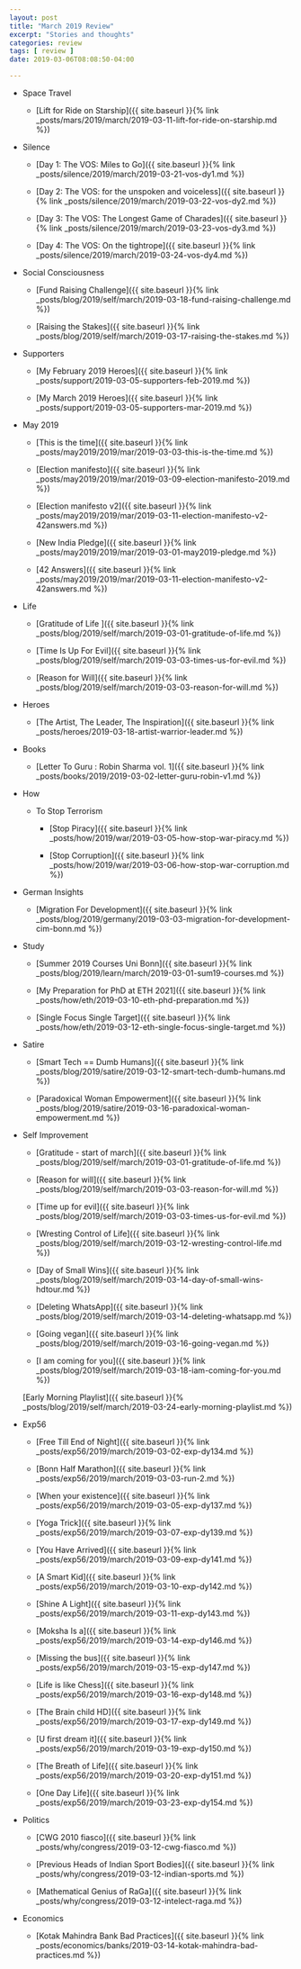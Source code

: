 ```yaml
---
layout: post
title: "March 2019 Review"
excerpt: "Stories and thoughts"
categories: review
tags: [ review ]
date: 2019-03-06T08:08:50-04:00

---
```


  * Space Travel

    * [Lift for Ride on Starship]({{ site.baseurl }}{% link _posts/mars/2019/march/2019-03-11-lift-for-ride-on-starship.md %})

  * Silence
    * [Day 1: The VOS: Miles to Go]({{ site.baseurl }}{% link _posts/silence/2019/march/2019-03-21-vos-dy1.md %})

    * [Day 2: The VOS: for the unspoken and voiceless]({{ site.baseurl }}{% link _posts/silence/2019/march/2019-03-22-vos-dy2.md %})

    * [Day 3: The VOS: The Longest Game of Charades]({{ site.baseurl }}{% link _posts/silence/2019/march/2019-03-23-vos-dy3.md %})

    * [Day 4: The VOS: On the tightrope]({{ site.baseurl }}{% link _posts/silence/2019/march/2019-03-24-vos-dy4.md %})

  * Social Consciousness

    * [Fund Raising Challenge]({{ site.baseurl }}{% link  _posts/blog/2019/self/march/2019-03-18-fund-raising-challenge.md %})

    * [Raising the Stakes]({{ site.baseurl }}{% link  _posts/blog/2019/self/march/2019-03-17-raising-the-stakes.md %})

  * Supporters

    * [My February 2019 Heroes]({{ site.baseurl }}{% link _posts/support/2019-03-05-supporters-feb-2019.md %})

    * [My March 2019 Heroes]({{ site.baseurl }}{% link _posts/support/2019-03-05-supporters-mar-2019.md %})

  * May 2019

    * [This is the time]({{ site.baseurl }}{% link _posts/may2019/2019/mar/2019-03-03-this-is-the-time.md  %})

    * [Election manifesto]({{ site.baseurl }}{% link _posts/may2019/2019/mar/2019-03-09-election-manifesto-2019.md %})

    * [Election manifesto v2]({{ site.baseurl }}{% link _posts/may2019/2019/mar/2019-03-11-election-manifesto-v2-42answers.md %})

    * [New India Pledge]({{ site.baseurl }}{% link _posts/may2019/2019/mar/2019-03-01-may2019-pledge.md  %})

    * [42 Answers]({{ site.baseurl }}{% link _posts/may2019/2019/mar/2019-03-11-election-manifesto-v2-42answers.md %})

  * Life

      * [Gratitude of Life ]({{ site.baseurl }}{% link _posts/blog/2019/self/march/2019-03-01-gratitude-of-life.md %})

      * [Time Is Up For Evil]({{ site.baseurl }}{% link _posts/blog/2019/self/march/2019-03-03-times-us-for-evil.md %})

      * [Reason for Will]({{ site.baseurl }}{% link _posts/blog/2019/self/march/2019-03-03-reason-for-will.md %})

  * Heroes
      * [The Artist, The Leader, The Inspiration]({{ site.baseurl }}{% link _posts/heroes/2019-03-18-artist-warrior-leader.md %})


  * Books
    * [Letter To Guru : Robin Sharma vol. 1]({{ site.baseurl }}{% link _posts/books/2019/2019-03-02-letter-guru-robin-v1.md %})

  * How
    * To Stop Terrorism
        * [Stop Piracy]({{ site.baseurl }}{% link _posts/how/2019/war/2019-03-05-how-stop-war-piracy.md %})

        * [Stop Corruption]({{ site.baseurl }}{% link _posts/how/2019/war/2019-03-06-how-stop-war-corruption.md %})

  * German Insights

     * [Migration For Development]({{ site.baseurl }}{% link _posts/blog/2019/germany/2019-03-03-migration-for-development-cim-bonn.md %})    

  * Study

    * [Summer 2019 Courses Uni Bonn]({{ site.baseurl }}{% link _posts/blog/2019/learn/march/2019-03-01-sum19-courses.md %})

    * [My Preparation for PhD at ETH 2021]({{ site.baseurl }}{% link _posts/how/eth/2019-03-10-eth-phd-preparation.md %})

    * [Single Focus Single Target]({{ site.baseurl }}{% link _posts/how/eth/2019-03-12-eth-single-focus-single-target.md %})


  * Satire

    * [Smart Tech == Dumb Humans]({{ site.baseurl }}{% link _posts/blog/2019/satire/2019-03-12-smart-tech-dumb-humans.md %})

    * [Paradoxical Woman Empowerment]({{ site.baseurl }}{% link _posts/blog/2019/satire/2019-03-16-paradoxical-woman-empowerment.md %})

  * Self Improvement
    * [Gratitude - start of march]({{ site.baseurl }}{% link _posts/blog/2019/self/march/2019-03-01-gratitude-of-life.md %})

    * [Reason for will]({{ site.baseurl }}{% link _posts/blog/2019/self/march/2019-03-03-reason-for-will.md %})

    * [Time up for evil]({{ site.baseurl }}{% link _posts/blog/2019/self/march/2019-03-03-times-us-for-evil.md %})

    * [Wresting Control of Life]({{ site.baseurl }}{% link _posts/blog/2019/self/march/2019-03-12-wresting-control-life.md %})

    * [Day of Small Wins]({{ site.baseurl }}{% link _posts/blog/2019/self/march/2019-03-14-day-of-small-wins-hdtour.md %})

    * [Deleting WhatsApp]({{ site.baseurl }}{% link _posts/blog/2019/self/march/2019-03-14-deleting-whatsapp.md %})

    * [Going vegan]({{ site.baseurl }}{% link _posts/blog/2019/self/march/2019-03-16-going-vegan.md %})

    * [I am coming for you]({{ site.baseurl }}{% link _posts/blog/2019/self/march/2019-03-18-iam-coming-for-you.md %})

    [Early Morning Playlist]({{ site.baseurl }}{% _posts/blog/2019/self/march/2019-03-24-early-morning-playlist.md  %})


  * Exp56
    * [Free Till End of Night]({{ site.baseurl }}{% link _posts/exp56/2019/march/2019-03-02-exp-dy134.md %})  

    * [Bonn Half Marathon]({{ site.baseurl }}{% link _posts/exp56/2019/march/2019-03-03-run-2.md %})  

    * [When your existence]({{ site.baseurl }}{% link _posts/exp56/2019/march/2019-03-05-exp-dy137.md %})

    * [Yoga Trick]({{ site.baseurl }}{% link  _posts/exp56/2019/march/2019-03-07-exp-dy139.md %})  

    * [You Have Arrived]({{ site.baseurl }}{% link  _posts/exp56/2019/march/2019-03-09-exp-dy141.md %})  

    * [A Smart Kid]({{ site.baseurl }}{% link _posts/exp56/2019/march/2019-03-10-exp-dy142.md %})  

    * [Shine A Light]({{ site.baseurl }}{% link _posts/exp56/2019/march/2019-03-11-exp-dy143.md %})

    * [Moksha Is a]({{ site.baseurl }}{% link _posts/exp56/2019/march/2019-03-14-exp-dy146.md %})

    * [Missing the bus]({{ site.baseurl }}{% link _posts/exp56/2019/march/2019-03-15-exp-dy147.md %})

    * [Life is like Chess]({{ site.baseurl }}{% link _posts/exp56/2019/march/2019-03-16-exp-dy148.md %})

    * [The Brain child HD]({{ site.baseurl }}{% link _posts/exp56/2019/march/2019-03-17-exp-dy149.md %})

    * [U first dream it]({{ site.baseurl }}{% link _posts/exp56/2019/march/2019-03-19-exp-dy150.md %})

    * [The Breath of Life]({{ site.baseurl }}{% link _posts/exp56/2019/march/2019-03-20-exp-dy151.md %})

    * [One Day Life]({{ site.baseurl }}{% link _posts/exp56/2019/march/2019-03-23-exp-dy154.md %})

  * Politics
    * [CWG 2010 fiasco]({{ site.baseurl }}{% link _posts/why/congress/2019-03-12-cwg-fiasco.md %})

    * [Previous Heads of Indian Sport Bodies]({{ site.baseurl }}{% link _posts/why/congress/2019-03-12-indian-sports.md  %})

    * [Mathematical Genius of RaGa]({{ site.baseurl }}{% link _posts/why/congress/2019-03-12-intelect-raga.md %})

  * Economics
    * [Kotak Mahindra Bank Bad Practices]({{ site.baseurl }}{% link  _posts/economics/banks/2019-03-14-kotak-mahindra-bad-practices.md  %})
